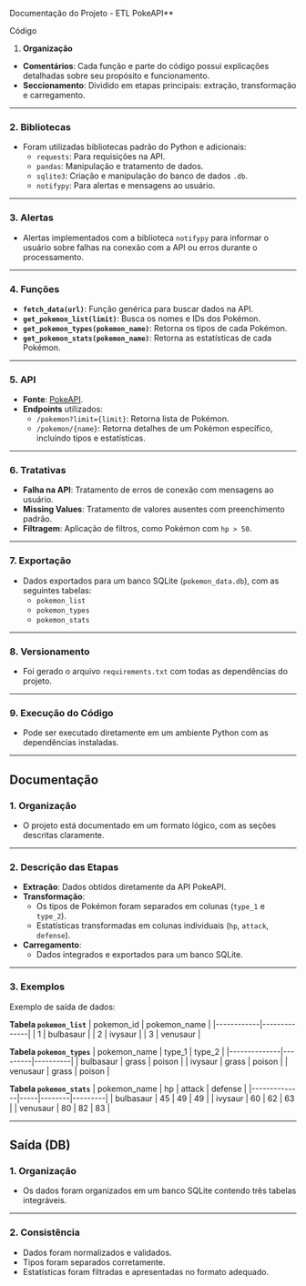 Documentação do Projeto - ETL PokeAPI**

Código

1. **Organização**
- **Comentários**: Cada função e parte do código possui explicações detalhadas sobre seu propósito e funcionamento.
- **Seccionamento**: Dividido em etapas principais: extração, transformação e carregamento.

---

### 2. **Bibliotecas**
- Foram utilizadas bibliotecas padrão do Python e adicionais:
  - `requests`: Para requisições na API.
  - `pandas`: Manipulação e tratamento de dados.
  - `sqlite3`: Criação e manipulação do banco de dados `.db`.
  - `notifypy`: Para alertas e mensagens ao usuário.

---

### 3. **Alertas**
- Alertas implementados com a biblioteca `notifypy` para informar o usuário sobre falhas na conexão com a API ou erros durante o processamento.

---

### 4. **Funções**
- **`fetch_data(url)`**: Função genérica para buscar dados na API.
- **`get_pokemon_list(limit)`**: Busca os nomes e IDs dos Pokémon.
- **`get_pokemon_types(pokemon_name)`**: Retorna os tipos de cada Pokémon.
- **`get_pokemon_stats(pokemon_name)`**: Retorna as estatísticas de cada Pokémon.

---

### 5. **API**
- **Fonte**: [PokeAPI](https://pokeapi.co/).
- **Endpoints** utilizados:
  - `/pokemon?limit={limit}`: Retorna lista de Pokémon.
  - `/pokemon/{name}`: Retorna detalhes de um Pokémon específico, incluindo tipos e estatísticas.

---

### 6. **Tratativas**
- **Falha na API**: Tratamento de erros de conexão com mensagens ao usuário.
- **Missing Values**: Tratamento de valores ausentes com preenchimento padrão.
- **Filtragem**: Aplicação de filtros, como Pokémon com `hp > 50`.

---

### 7. **Exportação**
- Dados exportados para um banco SQLite (`pokemon_data.db`), com as seguintes tabelas:
  - `pokemon_list`
  - `pokemon_types`
  - `pokemon_stats`

---

### 8. **Versionamento**
- Foi gerado o arquivo `requirements.txt` com todas as dependências do projeto.

---

### 9. **Execução do Código**
- Pode ser executado diretamente em um ambiente Python com as dependências instaladas.

---

## **Documentação**

### 1. **Organização**
- O projeto está documentado em um formato lógico, com as seções descritas claramente.

---

### 2. **Descrição das Etapas**
- **Extração**: Dados obtidos diretamente da API PokeAPI.
- **Transformação**: 
  - Os tipos de Pokémon foram separados em colunas (`type_1` e `type_2`).
  - Estatísticas transformadas em colunas individuais (`hp`, `attack`, `defense`).
- **Carregamento**: 
  - Dados integrados e exportados para um banco SQLite.

---

### 3. **Exemplos**
Exemplo de saída de dados:

**Tabela `pokemon_list`**
| pokemon_id | pokemon_name |
|------------|--------------|
| 1          | bulbasaur    |
| 2          | ivysaur      |
| 3          | venusaur     |

**Tabela `pokemon_types`**
| pokemon_name | type_1  | type_2   |
|--------------|---------|----------|
| bulbasaur    | grass   | poison   |
| ivysaur      | grass   | poison   |
| venusaur     | grass   | poison   |

**Tabela `pokemon_stats`**
| pokemon_name | hp  | attack | defense |
|--------------|-----|--------|---------|
| bulbasaur    | 45  | 49     | 49      |
| ivysaur      | 60  | 62     | 63      |
| venusaur     | 80  | 82     | 83      |

---

## **Saída (DB)**

### 1. **Organização**
- Os dados foram organizados em um banco SQLite contendo três tabelas integráveis.

---

### 2. **Consistência**
- Dados foram normalizados e validados.
- Tipos foram separados corretamente.
- Estatísticas foram filtradas e apresentadas no formato adequado.
